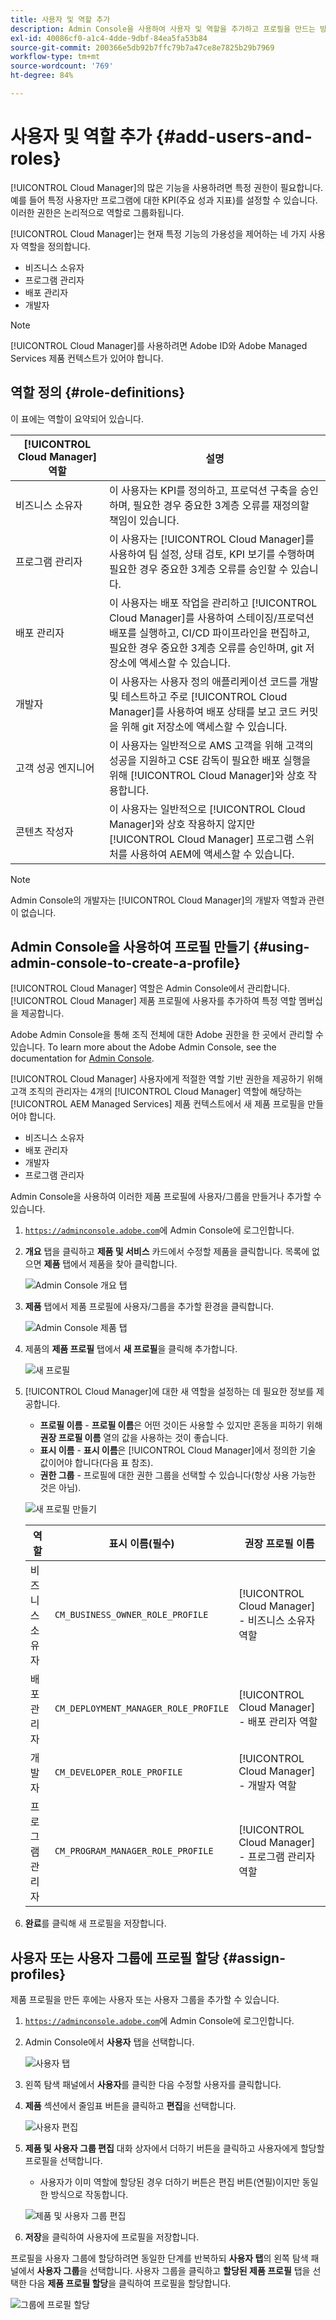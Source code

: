 ```yaml
---
title: 사용자 및 역할 추가
description: Admin Console을 사용하여 사용자 및 역할을 추가하고 프로필을 만드는 방법에 대해 알아봅니다.
exl-id: 40086cf0-a1c4-4dde-9dbf-84ea5fa53b84
source-git-commit: 200366e5db92b7ffc79b7a47ce8e7825b29b7969
workflow-type: tm+mt
source-wordcount: '769'
ht-degree: 84%

---
```



# 사용자 및 역할 추가 {#add-users-and-roles}

[!UICONTROL Cloud Manager]의 많은 기능을 사용하려면 특정 권한이 필요합니다. 예를 들어 특정 사용자만 프로그램에 대한 KPI(주요 성과 지표)를 설정할 수 있습니다. 이러한 권한은 논리적으로 역할로 그룹화됩니다.

[!UICONTROL Cloud Manager]는 현재 특정 기능의 가용성을 제어하는 네 가지 사용자 역할을 정의합니다.

* 비즈니스 소유자
* 프로그램 관리자
* 배포 관리자
* 개발자

>[!NOTE]
>
>[!UICONTROL Cloud Manager]를 사용하려면 Adobe ID와 Adobe Managed Services 제품 컨텍스트가 있어야 합니다.

## 역할 정의 {#role-definitions}

이 표에는 역할이 요약되어 있습니다.

| [!UICONTROL Cloud Manager] 역할 | 설명 |
|--- |--- |
| 비즈니스 소유자 | 이 사용자는 KPI를 정의하고, 프로덕션 구축을 승인하며, 필요한 경우 중요한 3계층 오류를 재정의할 책임이 있습니다. |
| 프로그램 관리자 | 이 사용자는 [!UICONTROL Cloud Manager]를 사용하여 팀 설정, 상태 검토, KPI 보기를 수행하며 필요한 경우 중요한 3계층 오류를 승인할 수 있습니다. |
| 배포 관리자 | 이 사용자는 배포 작업을 관리하고 [!UICONTROL Cloud Manager]를 사용하여 스테이징/프로덕션 배포를 실행하고, CI/CD 파이프라인을 편집하고, 필요한 경우 중요한 3계층 오류를 승인하며, git 저장소에 액세스할 수 있습니다. |
| 개발자 | 이 사용자는 사용자 정의 애플리케이션 코드를 개발 및 테스트하고 주로 [!UICONTROL Cloud Manager]를 사용하여 배포 상태를 보고 코드 커밋을 위해 git 저장소에 액세스할 수 있습니다. |
| 고객 성공 엔지니어 | 이 사용자는 일반적으로 AMS 고객을 위해 고객의 성공을 지원하고 CSE 감독이 필요한 배포 실행을 위해 [!UICONTROL Cloud Manager]와 상호 작용합니다. |
| 콘텐츠 작성자 | 이 사용자는 일반적으로 [!UICONTROL Cloud Manager]와 상호 작용하지 않지만 [!UICONTROL Cloud Manager] 프로그램 스위처를 사용하여 AEM에 액세스할 수 있습니다. |

>[!NOTE]
>
>Admin Console의 개발자는 [!UICONTROL Cloud Manager]의 개발자 역할과 관련이 없습니다.

## Admin Console을 사용하여 프로필 만들기 {#using-admin-console-to-create-a-profile}

[!UICONTROL Cloud Manager] 역할은 Admin Console에서 관리합니다. [!UICONTROL Cloud Manager] 제품 프로필에 사용자를 추가하여 특정 역할 멤버십을 제공합니다.

Adobe Admin Console을 통해 조직 전체에 대한 Adobe 권한을 한 곳에서 관리할 수 있습니다. To learn more about the Adobe Admin Console, see the documentation for [Admin Console](https://helpx.adobe.com/kr/enterprise/using/admin-console.html).

[!UICONTROL Cloud Manager] 사용자에게 적절한 역할 기반 권한을 제공하기 위해 고객 조직의 관리자는 4개의 [!UICONTROL Cloud Manager] 역할에 해당하는 [!UICONTROL AEM Managed Services] 제품 컨텍스트에서 새 제품 프로필을 만들어야 합니다.

* 비즈니스 소유자
* 배포 관리자
* 개발자
* 프로그램 관리자

Admin Console을 사용하여 이러한 제품 프로필에 사용자/그룹을 만들거나 추가할 수 있습니다.

1. [`https://adminconsole.adobe.com`](https://adminconsole.adobe.com)에 Admin Console에 로그인합니다.

1. **개요** 탭을 클릭하고 **제품 및 서비스** 카드에서 수정할 제품을 클릭합니다. 목록에 없으면 **제품** 탭에서 제품을 찾아 클릭합니다.

   ![Admin Console 개요 탭](/help/assets/admin-console-overview.png)

1. **제품** 탭에서 제품 프로필에 사용자/그룹을 추가할 환경을 클릭합니다.

   ![Admin Console 제품 탭](/help/assets/admin-console-product.png)

1. 제품의 **제품 프로필** 탭에서 **새 프로필**&#x200B;을 클릭해 추가합니다.

   ![새 프로필](/help/assets/admin-console-product-profiles.png)

1. [!UICONTROL Cloud Manager]에 대한 새 역할을 설정하는 데 필요한 정보를 제공합니다.

   * **프로필 이름** - **프로필 이름**&#x200B;은 어떤 것이든 사용할 수 있지만 혼동을 피하기 위해 **권장 프로필 이름** 열의 값을 사용하는 것이 좋습니다.
   * **표시 이름** - **표시 이름**&#x200B;은 [!UICONTROL Cloud Manager]에서 정의한 기술 값이어야 합니다(다음 표 참조).
   * **권한 그룹** - 프로필에 대한 권한 그룹을 선택할 수 있습니다(항상 사용 가능한 것은 아님).

   ![새 프로필 만들기](/help/assets/screen_shot_2018-05-04at171819.png)

   | 역할 | 표시 이름(필수) | 권장 프로필 이름 |
   |---|---|---|
   | 비즈니스 소유자 | `CM_BUSINESS_OWNER_ROLE_PROFILE` | [!UICONTROL Cloud Manager] - 비즈니스 소유자 역할 |
   | 배포 관리자 | `CM_DEPLOYMENT_MANAGER_ROLE_PROFILE` | [!UICONTROL Cloud Manager] - 배포 관리자 역할 |
   | 개발자 | `CM_DEVELOPER_ROLE_PROFILE` | [!UICONTROL Cloud Manager] - 개발자 역할 |
   | 프로그램 관리자 | `CM_PROGRAM_MANAGER_ROLE_PROFILE` | [!UICONTROL Cloud Manager] - 프로그램 관리자 역할 |


1. **완료**&#x200B;를 클릭해 새 프로필을 저장합니다.

## 사용자 또는 사용자 그룹에 프로필 할당 {#assign-profiles}

제품 프로필을 만든 후에는 사용자 또는 사용자 그룹을 추가할 수 있습니다.

1. [`https://adminconsole.adobe.com`](https://adminconsole.adobe.com)에 Admin Console에 로그인합니다.

1. Admin Console에서 **사용자** 탭을 선택합니다.

   ![사용자 탭](/help/assets/admin-console-users.png)

1. 왼쪽 탐색 패널에서 **사용자**&#x200B;를 클릭한 다음 수정할 사용자를 클릭합니다.

1. **제품** 섹션에서 줄임표 버튼을 클릭하고 **편집**&#x200B;을 선택합니다.

   ![사용자 편집](/help/assets/admin-console-edit-user.png)

1. **제품 및 사용자 그룹 편집** 대화 상자에서 더하기 버튼을 클릭하고 사용자에게 할당할 프로필을 선택합니다.

   * 사용자가 이미 역할에 할당된 경우 더하기 버튼은 편집 버튼(연필)이지만 동일한 방식으로 작동합니다.

   ![제품 및 사용자 그룹 편집](/help/assets/admin-console-edit-products-and-user-groups.png)

1. **저장**&#x200B;을 클릭하여 사용자에 프로필을 저장합니다.

프로필을 사용자 그룹에 할당하려면 동일한 단계를 반복하되 **사용자 탭**&#x200B;의 왼쪽 탐색 패널에서 **사용자 그룹**&#x200B;을 선택합니다. 사용자 그룹을 클릭하고 **할당된 제품 프로필** 탭을 선택한 다음 **제품 프로필 할당**&#x200B;을 클릭하여 프로필을 할당합니다.

![그룹에 프로필 할당](/help/assets/admin-console-edit-user-groups.png)
